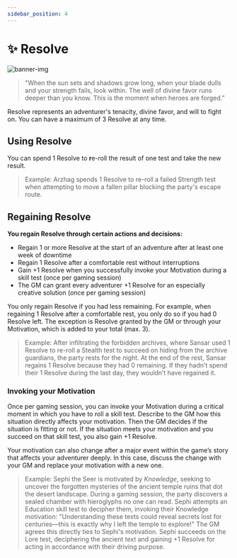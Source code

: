 ```yaml
---
sidebar_position: 4
---
```


# ✨ Resolve

![banner-img](/img/banner/resolve-banner.png)

> "When the sun sets and shadows grow long, when your blade dulls and your strength fails, look within. The well of divine favor runs deeper than you know. This is the moment when heroes are forged.”
> 

Resolve represents an adventurer's tenacity, divine favor, and will to fight on. You can have a maximum of 3 Resolve at any time.

## Using Resolve

You can spend 1 Resolve to **r**e-roll the result of one test and take the new result.

> Example: Arzhag spends 1 Resolve to re-roll a failed Strength test when attempting to move a fallen pillar blocking the party's escape route.
> 

## Regaining Resolve

**You regain Resolve through certain actions and decisions:**

- Regain 1 or more Resolve at the start of an adventure after at least one week of downtime
- Regain 1 Resolve after a comfortable rest without interruptions
- Gain +1 Resolve when you successfully invoke your Motivation during a skill test (once per gaming session)
- The GM can grant every adventurer +1 Resolve for an especially creative solution (once per gaming session)

You only regain Resolve if you had less remaining. For example, when regaining 1 Resolve after a comfortable rest, you only do so if you had 0 Resolve left. The exception is Resolve granted by the GM or through your Motivation, which is added to your total (max. 3).

> Example: After infiltrating the forbidden archives, where Sansar used 1 Resolve to re-roll a Stealth test to succeed on hiding from the archive guardians, the party rests for the night. At the end of the rest, Sansar regains 1 Resolve because they had 0 remaining. If they hadn’t spend their 1 Resolve during the last day, they wouldn’t have regained it.
> 

### Invoking your Motivation

Once per gaming session, you can invoke your Motivation during a critical moment in which you have to roll a skill test. Describe to the GM how this situation directly affects your motivation. Then the GM decides if the situation is fitting or not. If the situation meets your motivation and you succeed on that skill test, you also gain +1 Resolve.

Your motivation can also change after a major event within the game’s story that affects your adventurer deeply. In this case, discuss the change with your GM and replace your motivation with a new one.

> Example: Sephi the Seer is motivated by *Knowledge*, seeking to uncover the forgotten mysteries of the ancient temple ruins that dot the desert landscape. During a gaming session, the party discovers a sealed chamber with hieroglyphs no one can read. Sephi attempts an Education skill test to decipher them, invoking their Knowledge motivation: "Understanding these texts could reveal secrets lost for centuries—this is exactly why I left the temple to explore!" The GM agrees this directly ties to Sephi's motivation. Sephi succeeds on the Lore test, deciphering the ancient text and gaining +1 Resolve for acting in accordance with their driving purpose.
>
